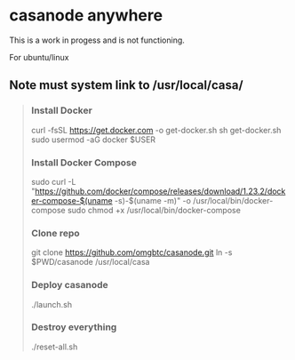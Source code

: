 # casanode anywhere

This is a work in progess and is not functioning.

For ubuntu/linux

## Note must system link to /usr/local/casa/

> ### Install Docker
> curl -fsSL https://get.docker.com -o get-docker.sh
> sh get-docker.sh 
> sudo usermod -aG docker $USER
> ### Install Docker Compose
> sudo curl -L "https://github.com/docker/compose/releases/download/1.23.2/docker-compose-$(uname -s)-$(uname -m)" -o /usr/local/bin/docker-compose
> sudo chmod +x /usr/local/bin/docker-compose 
> ### Clone repo
> git clone https://github.com/omgbtc/casanode.git
> ln -s $PWD/casanode /usr/local/casa
> ### Deploy casanode
> ./launch.sh
> ### Destroy everything
> ./reset-all.sh
